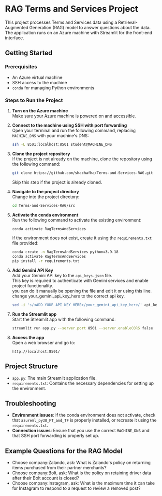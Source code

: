 
# RAG Terms and Services Project

This project processes Terms and Services data using a Retrieval-Augmented Generation (RAG) model to answer questions about the data. The application runs on an Azure machine with Streamlit for the front-end interface.

## Getting Started

### Prerequisites
- An Azure virtual machine
- SSH access to the machine
- `conda` for managing Python environments

### Steps to Run the Project

1. **Turn on the Azure machine**  
   Make sure your Azure machine is powered on and accessible.

2. **Connect to the machine using SSH with port forwarding**  
   Open your terminal and run the following command, replacing `MACHINE_DNS` with your machine's DNS:

   ```bash
   ssh -L 8501:localhost:8501 student@MACHINE_DNS
   ```

3. **Clone the project repository**  
   If the project is not already on the machine, clone the repository using the following command:

   ```bash
   git clone https://github.com/shachafha/Terms-and-Services-RAG.git
   ```

   Skip this step if the project is already cloned.

4. **Navigate to the project directory**  
   Change into the project directory:

   ```bash
   cd Terms-and-Services-RAG/src
   
   ```

5. **Activate the conda environment**  
   Run the following command to activate the existing environment:

   ```bash
   conda activate RagTermsAndServices
   ```

   If the environment does not exist, create it using the `requirements.txt` file provided:

   ```bash
   conda create -n RagTermsAndServices python=3.9.18
   conda activate RagTermsAndServices
   pip install -r requirements.txt
   ```
6. **Add Gemini API Key**  
   Add your Gemini API key to the `api_keys.json` file.  
   This key is required to authenticate with Gemini services and enable project functionality.  
   you can do it manually be opening the file and edit it or using this line.  
   change your_gemini_api_key_here to the correct api key.  
   ```bash
   sed -i 's/<ADD YOUR API KEY HERE>/your_gemini_api_key_here/' api_keys.json
   ```
7. **Run the Streamlit app**  
   Start the Streamlit app with the following command:

   ```bash
   streamlit run app.py --server.port 8501 --server.enableCORS false
   ```

8. **Access the app**  
   Open a web browser and go to:

   ```text
   http://localhost:8501/
   ```

## Project Structure
- `app.py`: The main Streamlit application file.
- `requirements.txt`: Contains the necessary dependencies for setting up the environment.

## Troubleshooting
- **Environment issues**: If the conda environment does not activate, check that `azureml_py38_PT_and_TF` is properly installed, or recreate it using the `requirements.txt`.
- **Connection issues**: Ensure that you use the correct `MACHINE_DNS` and that SSH port forwarding is properly set up.

## Example Questions for the RAG Model
- Choose company:Zalando, ask: What is Zalando's policy on returning items purchased from their partner merchants? 
- Choose company:Bolt, ask: What is the policy on retaining driver data after their Bolt account is closed?
- Choose company:Instagram, ask: What is the maximum time it can take for Instagram to respond to a request to review a removed post? 

